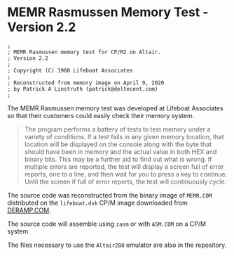 # MEMR Rasmussen Memory Test - Version 2.2
```
; 
; MEMR Rasmussen memory test for CP/M2 on Altair.
; Version 2.2
;
; Copyright (C) 1980 Lifeboat Associates
;
; Reconstructed from memory image on April 9, 2020
; by Patrick A Linstruth (patrick@deltecent.com)
;
```

The MEMR Rasmussen memory test was developed at
Lifeboat Associates so that their customers could easily
check their memory system.

>The program performs a battery of tests to test memory under a variety of conditions.  If a test fails in any given memory location, that location will be displayed on the console along with the byte that should have been in memory and the actual value in both HEX and binary bits. This may be a further aid to find out what is wrong. If multiple errors are reported, the test will display a screen full of error reports, one to a line, and then wait for you to press a key to continue.  Until the screen if full of error reports, the test will continuously cycle.

The source code was reconstructed from the binary image of `MEMR.COM` distributed on the `lifeboat.dsk` CP/M image downloaded from [DERAMP.COM](https://deramp.com/downloads/altair/software/8_inch_floppy/CPM/CPM%202.2/Lifeboat%20CPM/).

The source code will assemble using `zasm` or with `ASM.COM` on a CP/M system.

The files necessary to use the `AltairZ80` emulator are also in the repository.

